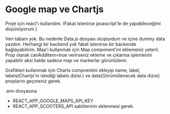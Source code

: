 # Google map ve Chartjs

Proje için react'ı kullandım. (Fakat istenirse javascript'le de yapabileceğimi düşünüyorum.)

Veri tabanı yok. Bu nedenle Data.js dosyası oluşturdum ve içine dummy data yazdım.
Herhangi bir backend yok fakat istenirse bir backende bağlayabilirim.
Map'i kullanmak için Map component'ini eklemeniz yeterli. Prop olarak canAddItem=true verirseniz ekleme ve çıkarma işlemlerini yapabilir aksi halde sadece map ve markerlar görüntülenir.

Grafikleri kullanmak için Charts compnentini ekleyip name, label, labels(Chartjs'in istediği labels dizisi.) ve data(Görüntülenecek data dizisi) proplarını geçmeniz gerek.

.env dosyasına

- REACT_APP_GOOGLE_MAPS_API_KEY
- REACT_APP_SCOOTERS_API
  sabitlerinin eklenmesi gerek.
